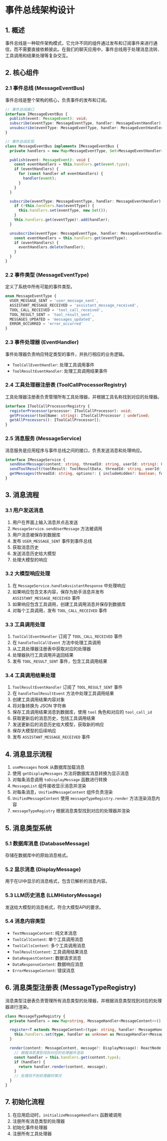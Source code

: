 # 事件总线架构设计

## 1. 概述

事件总线是一种软件架构模式，它允许不同的组件通过发布和订阅事件来进行通信，而不需要直接依赖彼此。在我们的聊天应用中，事件总线用于处理消息流转、工具调用和结果处理等复杂交互。

## 2. 核心组件

### 2.1 事件总线 (MessageEventBus)

事件总线是整个架构的核心，负责事件的发布和订阅。

```typescript
// 事件总线接口
interface IMessageEventBus {
  publish(event: MessageEvent): void;
  subscribe(eventType: MessageEventType, handler: MessageEventHandler): void;
  unsubscribe(eventType: MessageEventType, handler: MessageEventHandler): void;
}

// 事件总线实现
class MessageEventBus implements IMessageEventBus {
  private handlers = new Map<MessageEventType, Set<MessageEventHandler>>();

  publish(event: MessageEvent): void {
    const eventHandlers = this.handlers.get(event.type);
    if (eventHandlers) {
      for (const handler of eventHandlers) {
        handler(event);
      }
    }
  }

  subscribe(eventType: MessageEventType, handler: MessageEventHandler): void {
    if (!this.handlers.has(eventType)) {
      this.handlers.set(eventType, new Set());
    }
    this.handlers.get(eventType)!.add(handler);
  }

  unsubscribe(eventType: MessageEventType, handler: MessageEventHandler): void {
    const eventHandlers = this.handlers.get(eventType);
    if (eventHandlers) {
      eventHandlers.delete(handler);
    }
  }
}
```

### 2.2 事件类型 (MessageEventType)

定义了系统中所有可能的事件类型。

```typescript
enum MessageEventType {
  USER_MESSAGE_SENT = 'user_message_sent',
  ASSISTANT_MESSAGE_RECEIVED = 'assistant_message_received',
  TOOL_CALL_RECEIVED = 'tool_call_received',
  TOOL_RESULT_SENT = 'tool_result_sent',
  MESSAGES_UPDATED = 'messages_updated',
  ERROR_OCCURRED = 'error_occurred'
}
```

### 2.3 事件处理器 (EventHandler)

事件处理器负责响应特定类型的事件，并执行相应的业务逻辑。

- `ToolCallEventHandler`: 处理工具调用事件
- `ToolResultEventHandler`: 处理工具调用结果事件

### 2.4 工具处理器注册表 (ToolCallProcessorRegistry)

工具处理器注册表负责管理所有工具处理器，并根据工具名称找到对应的处理器。

```typescript
interface IToolCallProcessorRegistry {
  registerProcessor(processor: IToolCallProcessor): void;
  getProcessor(toolName: string): IToolCallProcessor | undefined;
  getAllProcessors(): IToolCallProcessor[];
}
```

### 2.5 消息服务 (MessageService)

消息服务是应用程序与事件总线之间的接口，负责发送消息和处理响应。

```typescript
interface IMessageService {
  sendUserMessage(content: string, threadId: string, userId: string): Promise<string>;
  sendToolResult(toolResult: ToolResultData, threadId: string, userId: string): Promise<string>;
  getMessages(threadId: string, options?: { includeHidden?: boolean; forLLM?: boolean; }): Promise<DatabaseMessage[]>;
}
```

## 3. 消息流程

### 3.1 用户发送消息

1. 用户在界面上输入消息并点击发送
2. `MessageService.sendUserMessage` 方法被调用
3. 用户消息被保存到数据库
4. 发布 `USER_MESSAGE_SENT` 事件到事件总线
5. 获取消息历史
6. 发送消息历史给大模型
7. 处理大模型的响应

### 3.2 大模型响应处理

1. 在 `MessageService.handleAssistantResponse` 中处理响应
2. 如果响应包含文本内容，保存为助手消息并发布 `ASSISTANT_MESSAGE_RECEIVED` 事件
3. 如果响应包含工具调用，创建工具调用消息并保存到数据库
4. 对每个工具调用，发布 `TOOL_CALL_RECEIVED` 事件

### 3.3 工具调用处理

1. `ToolCallEventHandler` 订阅了 `TOOL_CALL_RECEIVED` 事件
2. 在 `handleToolCallEvent` 方法中处理工具调用
3. 从工具处理器注册表中获取对应的处理器
4. 处理器执行工具调用并返回结果
5. 发布 `TOOL_RESULT_SENT` 事件，包含工具调用结果

### 3.4 工具调用结果处理

1. `ToolResultEventHandler` 订阅了 `TOOL_RESULT_SENT` 事件
2. 在 `handleToolResultEvent` 方法中处理工具调用结果
3. 创建工具调用结果内容对象
4. 将对象转换为 JSON 字符串
5. 保存工具调用结果消息到数据库，使用 `tool` 角色和对应的 `tool_call_id`
6. 获取更新后的消息历史，包括工具调用结果
7. 发送更新后的消息历史给大模型，获取新的响应
8. 保存大模型的后续响应
9. 发布 `ASSISTANT_MESSAGE_RECEIVED` 事件

## 4. 消息显示流程

1. `useMessages` hook 从数据库加载消息
2. 使用 `getDisplayMessages` 方法将数据库消息转换为显示消息
3. 对每条消息调用 `toDisplayMessage` 函数进行转换
4. `MessageList` 组件接收显示消息并渲染
5. 对每条消息，`UnifiedMessageContent` 组件负责渲染
6. `UnifiedMessageContent` 使用 `messageTypeRegistry.render` 方法渲染消息内容
7. `messageTypeRegistry` 根据消息类型找到对应的处理器并渲染

## 5. 消息类型系统

### 5.1 数据库消息 (DatabaseMessage)

存储在数据库中的原始消息格式。

### 5.2 显示消息 (DisplayMessage)

用于在UI中显示的消息格式，包含已解析的消息内容。

### 5.3 LLM历史消息 (LLMHistoryMessage)

发送给大模型的消息格式，符合大模型API的要求。

### 5.4 消息内容类型

- `TextMessageContent`: 纯文本消息
- `ToolCallContent`: 单个工具调用消息
- `ToolCallsContent`: 多个工具调用消息
- `ToolResultContent`: 工具调用结果消息
- `DataRequestContent`: 数据请求消息
- `DataResponseContent`: 数据响应消息
- `ErrorMessageContent`: 错误消息

## 6. 消息类型注册表 (MessageTypeRegistry)

消息类型注册表负责管理所有消息类型的处理器，并根据消息类型找到对应的处理器进行渲染。

```typescript
class MessageTypeRegistry {
  private handlers = new Map<string, MessageHandler<MessageContent>>();

  register<T extends MessageContent>(type: string, handler: MessageHandler<T>): void {
    this.handlers.set(type, handler as unknown as MessageHandler<MessageContent>);
  }

  render(content: MessageContent, message?: DisplayMessage): ReactNode | DefaultTextMark {
    // 根据消息类型找到对应的处理器并渲染
    const handler = this.handlers.get(content.type);
    if (handler) {
      return handler.render(content, message);
    }
    // 处理找不到处理器的情况
  }
}
```

## 7. 初始化流程

1. 在应用启动时，`initializeMessageHandlers` 函数被调用
2. 注册所有消息类型的处理器
3. 初始化事件处理器
4. 注册所有工具处理器
